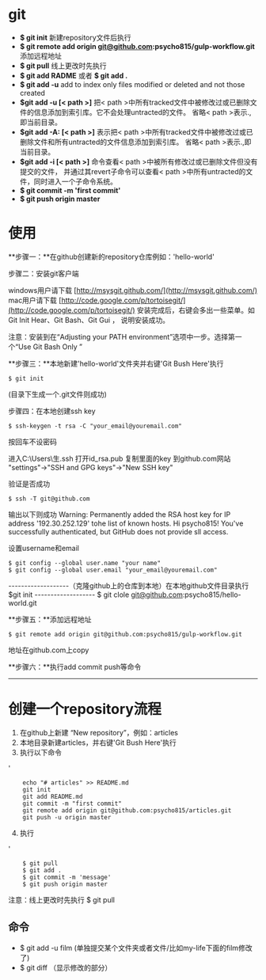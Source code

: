 # git

- **$ git init** 新建repository文件后执行 
- **$ git remote add origin git@github.com:psycho815/gulp-workflow.git** 添加远程地址
- **$ git pull** 线上更改时先执行 
- **$ git add RADME** 或者  **$ git add .**  
- **$ git add -u**   add to index only files modified or deleted and not those created 
- **$git add -u [< path >]**  把< path >中所有tracked文件中被修改过或已删除文件的信息添加到索引库。它不会处理untracted的文件。
省略< path >表示.,即当前目录。
- **$git add -A: [< path >]** 表示把< path >中所有tracked文件中被修改过或已删除文件和所有untracted的文件信息添加到索引库。
省略< path >表示.,即当前目录。
- **$git add -i [< path >]** 命令查看< path >中被所有修改过或已删除文件但没有提交的文件，
并通过其revert子命令可以查看< path >中所有untracted的文件，同时进入一个子命令系统。
- **$ git commit -m 'first commit'**
- **$ git push origin master**

# 使用

**步骤一：**在github创建新的repository仓库例如：'hello-world'

步骤二：安装git客户端 

windows用户请下载 [http://msysgit.github.com/](http://msysgit.github.com/)
mac用户请下载 [http://code.google.com/p/tortoisegit/](http://code.google.com/p/tortoisegit/)
安装完成后，右键会多出一些菜单。如 Git Init Hear、Git Bash、Git Gui ， 说明安装成功。

注意：安装到在“Adjusting your PATH environment”选项中一步。选择第一个“Use Git Bash Only ”

**步骤三：**本地新建'hello-world'文件夹并右键'Git Bush Here'执行

    $ git init
(目录下生成一个.git文件则成功)

步骤四：在本地创建ssh key

    $ ssh-keygen -t rsa -C "your_email@youremail.com"
 按回车不设密码

 进入C:\Users\生\.ssh 打开id_rsa.pub 复制里面的key 
 到github.com网站 "settings"→"SSH and GPG keys"→"New SSH key"

验证是否成功

    $ ssh -T git@github.com
输出以下则成功
Warning: Permanently added the RSA host key for IP address '192.30.252.129' tohe list of known hosts.
Hi psycho815! You've successfully authenticated, but GitHub does not provide sll access.

设置username和email

    $ git config --global user.name "your name"
    $ git config --global user.email "your_email@youremail.com"


   -------------------（克隆github上的仓库到本地）在本地github文件目录执行 $git init 
   ------------------- $ git clole git@github.com:psycho815/hello-world.git

**步骤五：**添加远程地址

    $ git remote add origin git@github.com:psycho815/gulp-workflow.git
地址在github.com上copy

**步骤六：**执行add commit push等命令

***

# 创建一个repository流程

1. 在github上新建 “New repository”，例如：articles
2. 本地目录新建articles，并右键'Git Bush Here'执行
3. 执行以下命令

'

        echo "# articles" >> README.md
        git init
        git add README.md
        git commit -m "first commit"
        git remote add origin git@github.com:psycho815/articles.git
        git push -u origin master

4. 执行

'

        $ git pull
        $ git add .
        $ git commit -m 'message'
        $ git push origin master

注意：线上更改时先执行 $ git pull


## 命令
- $ git add -u film (单独提交某个文件夹或者文件/比如my-life下面的film修改了)
- $ git diff （显示修改的部分）